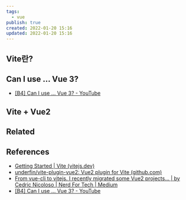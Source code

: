 ```yaml
---
tags:
  - vue
publish: true
created: 2022-01-20 15:16
updated: 2022-01-20 15:16
---
```


## Vite란?

## Can I use ... Vue 3?

- [[B4] Can I use ... Vue 3? - YouTube](https://www.youtube.com/watch?v=Z0OG00YQeMg)

## Vite + Vue2

## Related

## References

- [Getting Started | Vite (vitejs.dev)](https://vitejs.dev/guide/#scaffolding-your-first-vite-project)
- [underfin/vite-plugin-vue2: Vue2 plugin for Vite (github.com)](https://github.com/underfin/vite-plugin-vue2)
- [From vue-cli to vitejs. I recently migrated some Vue2 projects… | by Cedric Nicoloso | Nerd For Tech | Medium](https://medium.com/nerd-for-tech/from-vue-cli-to-vitejs-648d2f5e031d)
- [[B4] Can I use ... Vue 3? - YouTube](https://www.youtube.com/watch?v=Z0OG00YQeMg)